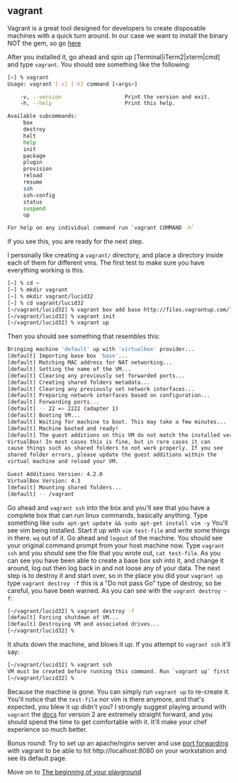 vagrant
-------
Vagrant is a great tool designed for developers to create disposable machines with a quick turn around.  In our case we want to install the binary NOT the gem, so go [here](http://downloads.vagrantup.com/)

After you installed it, go ahead and spin up [Terminal|iTerm2|xterm|cmd] and type `vagrant`. You should see something like the following:
```bash
[~] % vagrant
Usage: vagrant [-v] [-h] command [<args>]

    -v, --version                    Print the version and exit.
    -h, --help                       Print this help.

Available subcommands:
     box
     destroy
     halt
     help
     init
     package
     plugin
     provision
     reload
     resume
     ssh
     ssh-config
     status
     suspend
     up

For help on any individual command run `vagrant COMMAND -h`
```
If you see this, you are ready for the next step.

I personally like creating a `vagrant/` directory, and place a directory inside each of them for different vms.  The first test to make sure you have everything working is this.

```bash
[~] % cd ~
[~] % mkdir vagrant
[~] % mkdir vagrant/lucid32
[~] % cd vagrant/lucid32
[~/vagrant/lucid32] % vagrant box add base http://files.vagrantup.com/lucid32.box
[~/vagrant/lucid32] % vagrant init
[~/vagrant/lucid32] % vagrant up
```
Then you should see something that resembles this:

```bash
Bringing machine 'default' up with 'virtualbox' provider...
[default] Importing base box 'base'...
[default] Matching MAC address for NAT networking...
[default] Setting the name of the VM...
[default] Clearing any previously set forwarded ports...
[default] Creating shared folders metadata...
[default] Clearing any previously set network interfaces...
[default] Preparing network interfaces based on configuration...
[default] Forwarding ports...
[default] -- 22 => 2222 (adapter 1)
[default] Booting VM...
[default] Waiting for machine to boot. This may take a few minutes...
[default] Machine booted and ready!
[default] The guest additions on this VM do not match the installed version of
VirtualBox! In most cases this is fine, but in rare cases it can
cause things such as shared folders to not work properly. If you see
shared folder errors, please update the guest additions within the
virtual machine and reload your VM.

Guest Additions Version: 4.2.0
VirtualBox Version: 4.3
[default] Mounting shared folders...
[default] -- /vagrant
```

Go ahead and `vagrant ssh` into the box and you'll see that you have a complete box that can run linux commands, basically anything. Type something like `sudo apt-get update && sudo apt-get install vim -y` You'll see vim being installed. Start it up with `vim test-file` and write some things in there. `wq` out of it. Go ahead and `logout` of the machine. You should see your original command prompt from your host machine now. Type `vagrant ssh` and you should see the file that you wrote out, `cat test-file`.
As you can see you have been able to create a base box ssh into it, and change it around, log out then log back in and not loose any of your data.
The next step is to destroy it and start over, so in the place you did your `vagrant up` type `vagrant destroy -f` this is a "Do not pass Go" type of destroy, so be careful, you have been warned.
As you can see with the `vagrant destroy -f`:
```bash
[~/vagrant/lucid32] % vagrant destroy -f
[default] Forcing shutdown of VM...
[default] Destroying VM and associated drives...
[~/vagrant/lucid32] %
```
It shuts down the machine, and blows it up. If you attempt to `vagrant ssh` it'll say:
```bash
[~/vagrant/lucid32] % vagrant ssh
VM must be created before running this command. Run `vagrant up` first.
[~/vagrant/lucid32] %
```
Because the machine is gone. You can simply run `vagrant up` to re-create it. You'll notice that the `test-file` nor vim is there anymore, and that's expected, you blew it up didn't you?  I strongly suggest playing around with `vagrant` the [docs](http://docs.vagrantup.com/v2/) for version 2 are extremely straight forward, and you should spend the time to get comfortable with it. It'll make your chef experience so much better. 

Bonus round: Try to set up an apache/nginx server and use [port forwarding](http://docs.vagrantup.com/v2/networking/forwarded_ports.html) with vagrant to be able to hit http://localhost:8080 on your workstation and see its default page.

Move on to [The beginning of your playground](03-vm-setup.md)

